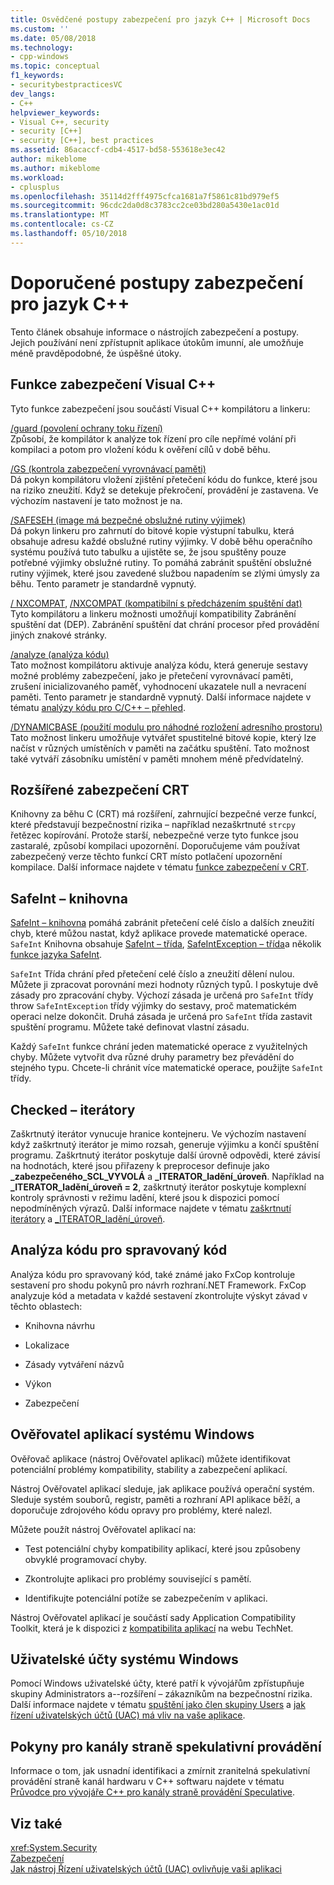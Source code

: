```yaml
---
title: Osvědčené postupy zabezpečení pro jazyk C++ | Microsoft Docs
ms.custom: ''
ms.date: 05/08/2018
ms.technology:
- cpp-windows
ms.topic: conceptual
f1_keywords:
- securitybestpracticesVC
dev_langs:
- C++
helpviewer_keywords:
- Visual C++, security
- security [C++]
- security [C++], best practices
ms.assetid: 86acaccf-cdb4-4517-bd58-553618e3ec42
author: mikeblome
ms.author: mikeblome
ms.workload:
- cplusplus
ms.openlocfilehash: 35114d2fff4975cfca1681a7f5861c81bd979ef5
ms.sourcegitcommit: 96cdc2da0d8c3783cc2ce03bd280a5430e1ac01d
ms.translationtype: MT
ms.contentlocale: cs-CZ
ms.lasthandoff: 05/10/2018
---
```

# <a name="security-best-practices-for-c"></a>Doporučené postupy zabezpečení pro jazyk C++

Tento článek obsahuje informace o nástrojích zabezpečení a postupy. Jejich používání není zpřístupnit aplikace útokům imunní, ale umožňuje méně pravděpodobné, že úspěšné útoky.  
  
## <a name="visual-c-security-features"></a>Funkce zabezpečení Visual C++

 Tyto funkce zabezpečení jsou součástí Visual C++ kompilátoru a linkeru:  
  
 [/guard (povolení ochrany toku řízení)](../build/reference/guard-enable-control-flow-guard.md)  
 Způsobí, že kompilátor k analýze tok řízení pro cíle nepřímé volání při kompilaci a potom pro vložení kódu k ověření cílů v době běhu.  
  
 [/GS (kontrola zabezpečení vyrovnávací paměti)](../build/reference/gs-buffer-security-check.md)  
 Dá pokyn kompilátoru vložení zjištění přetečení kódu do funkce, které jsou na riziko zneužití. Když se detekuje překročení, provádění je zastavena. Ve výchozím nastavení je tato možnost je na.  
  
 [/SAFESEH (image má bezpečné obslužné rutiny výjimek)](../build/reference/safeseh-image-has-safe-exception-handlers.md)  
 Dá pokyn linkeru pro zahrnutí do bitové kopie výstupní tabulku, která obsahuje adresu každé obslužné rutiny výjimky. V době běhu operačního systému používá tuto tabulku a ujistěte se, že jsou spuštěny pouze potřebné výjimky obslužné rutiny. To pomáhá zabránit spuštění obslužné rutiny výjimek, které jsou zavedené službou napadením se zlými úmysly za běhu. Tento parametr je standardně vypnutý.  
  
 [/ NXCOMPAT](../build/reference/nxcompat.md), [/NXCOMPAT (kompatibilní s předcházením spuštění dat)](../build/reference/nxcompat-compatible-with-data-execution-prevention.md)  
 Tyto kompilátoru a linkeru možnosti umožňují kompatibility Zabránění spuštění dat (DEP). Zabránění spuštění dat chrání procesor před provádění jiných znakové stránky.  
  
 [/analyze (analýza kódu)](../build/reference/analyze-code-analysis.md)  
 Tato možnost kompilátoru aktivuje analýza kódu, která generuje sestavy možné problémy zabezpečení, jako je přetečení vyrovnávací paměti, zrušení inicializovaného paměť, vyhodnocení ukazatele null a nevracení paměti. Tento parametr je standardně vypnutý. Další informace najdete v tématu [analýzy kódu pro C/C++ – přehled](/visualstudio/code-quality/code-analysis-for-c-cpp-overview).  
  
 [/DYNAMICBASE (použití modulu pro náhodné rozložení adresního prostoru)](../build/reference/dynamicbase-use-address-space-layout-randomization.md)  
 Tato možnost linkeru umožňuje vytvářet spustitelné bitové kopie, který lze načíst v různých umístěních v paměti na začátku spuštění. Tato možnost také vytváří zásobníku umístění v paměti mnohem méně předvídatelný.  
  
## <a name="security-enhanced-crt"></a>Rozšířené zabezpečení CRT  
 Knihovny za běhu C (CRT) má rozšíření, zahrnující bezpečné verze funkcí, které představují bezpečnostní rizika – například nezaškrtnuté `strcpy` řetězec kopírování. Protože starší, nebezpečné verze tyto funkce jsou zastaralé, způsobí kompilaci upozornění. Doporučujeme vám používat zabezpečený verze těchto funkcí CRT místo potlačení upozornění kompilace. Další informace najdete v tématu [funkce zabezpečení v CRT](../c-runtime-library/security-features-in-the-crt.md).  
  
## <a name="safeint-library"></a>SafeInt – knihovna  
 [SafeInt – knihovna](../windows/safeint-library.md) pomáhá zabránit přetečení celé číslo a dalších zneužití chyb, které můžou nastat, když aplikace provede matematické operace. `SafeInt` Knihovna obsahuje [SafeInt – třída](../windows/safeint-class.md), [SafeIntException – třída](../windows/safeintexception-class.md)a několik [funkce jazyka SafeInt](../windows/safeint-functions.md).  
  
 `SafeInt` Třída chrání před přetečení celé číslo a zneužití dělení nulou. Můžete ji zpracovat porovnání mezi hodnoty různých typů. I poskytuje dvě zásady pro zpracování chyby. Výchozí zásada je určená pro `SafeInt` třídy throw `SafeIntException` třídy výjimky do sestavy, proč matematickém operaci nelze dokončit. Druhá zásada je určená pro `SafeInt` třída zastavit spuštění programu. Můžete také definovat vlastní zásadu.  
  
 Každý `SafeInt` funkce chrání jeden matematické operace z využitelných chyby. Můžete vytvořit dva různé druhy parametry bez převádění do stejného typu. Chcete-li chránit více matematické operace, použijte `SafeInt` třídy.  
  
## <a name="checked-iterators"></a>Checked – iterátory  
 Zaškrtnutý iterátor vynucuje hranice kontejneru. Ve výchozím nastavení když zaškrtnutý iterátor je mimo rozsah, generuje výjimku a končí spuštění programu. Zaškrtnutý iterátor poskytuje další úrovně odpovědi, které závisí na hodnotách, které jsou přiřazeny k preprocesor definuje jako  **\_zabezpečeného\_SCL\_VYVOLÁ** a  **\_ITERATOR\_ladění\_úroveň**. Například na  **\_ITERATOR\_ladění\_úroveň = 2**, zaškrtnutý iterátor poskytuje komplexní kontroly správnosti v režimu ladění, které jsou k dispozici pomocí nepodmíněných výrazů. Další informace najdete v tématu [zaškrtnutí iterátory](../standard-library/checked-iterators.md) a [ \_ITERATOR\_ladění\_úroveň](../standard-library/iterator-debug-level.md).  
  
## <a name="code-analysis-for-managed-code"></a>Analýza kódu pro spravovaný kód  
 Analýza kódu pro spravovaný kód, také známé jako FxCop kontroluje sestavení pro shodu pokynů pro návrh rozhraní.NET Framework. FxCop analyzuje kód a metadata v každé sestavení zkontrolujte výskyt závad v těchto oblastech:  
  
-   Knihovna návrhu  
  
-   Lokalizace  
  
-   Zásady vytváření názvů  
  
-   Výkon  
  
-   Zabezpečení  
  
## <a name="windows-application-verifier"></a>Ověřovatel aplikací systému Windows  
 Ověřovač aplikace (nástroj Ověřovatel aplikací) můžete identifikovat potenciální problémy kompatibility, stability a zabezpečení aplikací.  
  
 Nástroj Ověřovatel aplikací sleduje, jak aplikace používá operační systém. Sleduje systém souborů, registr, paměti a rozhraní API aplikace běží, a doporučuje zdrojového kódu opravy pro problémy, které nalezl.  
  
 Můžete použít nástroj Ověřovatel aplikací na:  
  
-   Test potenciální chyby kompatibility aplikací, které jsou způsobeny obvyklé programovací chyby.  
  
-   Zkontrolujte aplikaci pro problémy související s pamětí.  

-   Identifikujte potenciální potíže se zabezpečením v aplikaci.  
  
 Nástroj Ověřovatel aplikací je součástí sady Application Compatibility Toolkit, která je k dispozici z [kompatibilita aplikací](http://go.microsoft.com/fwlink/p/?linkid=91277) na webu TechNet.  
  

## <a name="windows-user-accounts"></a>Uživatelské účty systému Windows  
 Pomocí Windows uživatelské účty, které patří k vývojářům zpřístupňuje skupiny Administrators a--rozšíření – zákazníkům na bezpečnostní rizika. Další informace najdete v tématu [spuštění jako člen skupiny Users](running-as-a-member-of-the-users-group.md) a [jak řízení uživatelských účtů (UAC) má vliv na vaše aplikace](how-user-account-control-uac-affects-your-application.md).

## <a name="guidance-for-speculative-execution-side-channels"></a>Pokyny pro kanály straně spekulativní provádění

Informace o tom, jak usnadní identifikaci a zmírnit zranitelná spekulativní provádění straně kanál hardwaru v C++ softwaru najdete v tématu [Průvodce pro vývojáře C++ pro kanály straně provádění Speculative](developer-guidance-speculative-execution.md).

  
## <a name="see-also"></a>Viz také  
 <xref:System.Security>   
 [Zabezpečení](/dotnet/standard/security/index)   
 [Jak nástroj Řízení uživatelských účtů (UAC) ovlivňuje vaši aplikaci](how-user-account-control-uac-affects-your-application.md)
